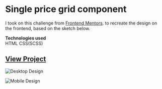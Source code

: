 # Single price grid component

I took on this challenge from [Frontend Mentors](https://www.frontendmentor.io/challenges/single-price-grid-component-5ce41129d0ff452fec5abbbc). to recreate the design on the frontend, based on the sketch below.

**Technologies used** <br>
HTML CSS(SCSS)

## [View Project](https://ejiroghene15.github.io/Playground/Project1-single-price-grid-component/)

![Desktop Design](https://ejiroghene15.github.io/Playground/Project1-single-price-grid-component/design/desktop-design.jpg)

![Mobile Design](https://ejiroghene15.github.io/Playground/Project1-single-price-grid-component/design/mobile-design.jpg)